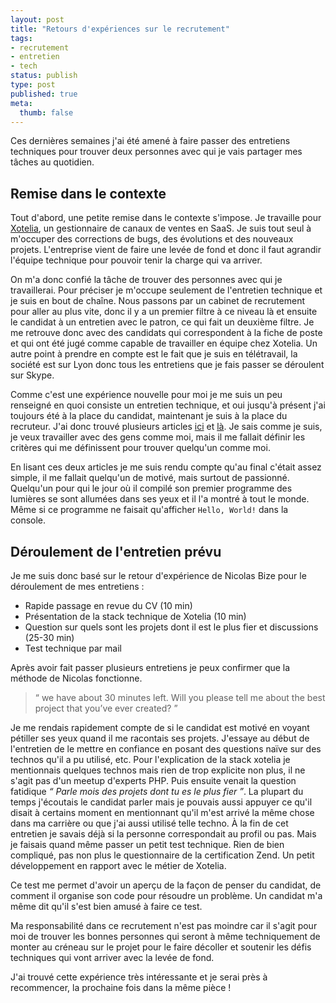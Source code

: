 ```yaml
---
layout: post
title: "Retours d'expériences sur le recrutement"
tags:
- recrutement
- entretien
- tech
status: publish
type: post
published: true
meta:
  thumb: false
---
```

Ces dernières semaines j'ai été amené à faire passer des entretiens techniques pour trouver deux personnes avec qui je vais partager mes tâches au quotidien.

## Remise dans le contexte

Tout d'abord, une petite remise dans le contexte s'impose. Je travaille pour [Xotelia](http://www.xotelia.com/), un gestionnaire de canaux de ventes en SaaS. Je suis tout seul à m'occuper des corrections de bugs, des évolutions et des nouveaux projets. L'entreprise vient de faire une levée de fond et donc il faut agrandir l'équipe technique pour pouvoir tenir la charge qui va arriver.

On m'a donc confié la tâche de trouver des personnes avec qui je travaillerai. Pour préciser je m'occupe seulement de l'entretien technique et je suis en bout de chaîne. Nous passons par un cabinet de recrutement pour aller au plus vite, donc il y a un premier filtre à ce niveau là et ensuite le candidat à un entretien avec le patron, ce qui fait un deuxième filtre. Je me retrouve donc avec des candidats qui correspondent à la fiche de poste et qui ont été jugé comme capable de travailler en équipe chez Xotelia. Un autre point à prendre en compte est le fait que je suis en télétravail, la société est sur Lyon donc tous les entretiens que je fais passer se déroulent sur Skype.

Comme c'est une expérience nouvelle pour moi je me suis un peu renseigné en quoi consiste un entretien technique, et oui jusqu'à présent j'ai toujours été à la place du candidat, maintenant je suis à la place du recruteur. J'ai donc trouvé plusieurs articles [ici](http://reprogramming.com/hiring-programmers/) et [là](http://www.nicolasbize.com/blog/how-i-ended-up-conducting-the-most-successful-technical-interviews-with-a-single-question/). Je sais comme je suis, je veux travailler avec des gens comme moi, mais il me fallait définir les critères qui me définissent pour trouver quelqu'un comme moi.

En lisant ces deux articles je me suis rendu compte qu'au final c'était assez simple, il me fallait quelqu'un de motivé, mais surtout de passionné. Quelqu'un pour qui le jour où il compilé son premier programme des lumières se sont allumées dans ses yeux et il l'a montré à tout le monde. Même si ce programme ne faisait qu'afficher `Hello, World!` dans la console.

## Déroulement de l'entretien prévu

Je me suis donc basé sur le retour d'expérience de Nicolas Bize pour le déroulement de mes entretiens :

* Rapide passage en revue du CV (10 min)
* Présentation de la stack technique de Xotelia (10 min)
* Question sur quels sont les projets dont il est le plus fier et discussions (25-30 min)
* Test technique par mail

Après avoir fait passer plusieurs entretiens je peux confirmer que la méthode de Nicolas fonctionne.

> &ldquo; we have about 30 minutes left. Will you please tell me about the best project that you’ve ever created? &rdquo;

Je me rendais rapidement compte de si le candidat est motivé en voyant pétiller ses yeux quand il me racontais ses projets. J'essaye au début de l'entretien de le mettre en confiance en posant des questions naïve sur des technos qu'il a pu utilisé, etc. Pour l'explication de la stack xotelia je mentionnais quelques technos mais rien de trop explicite non plus, il ne s'agit pas d'un meetup d'experts PHP. Puis ensuite venait la question fatidique _&ldquo; Parle mois des projets dont tu es le plus fier &rdquo;_. La plupart du temps j'écoutais le candidat parler mais je pouvais aussi appuyer ce qu'il disait à certains moment en mentionnant qu'il m'est arrivé la même chose dans ma carrière ou que j'ai aussi utilisé telle techno. À la fin de cet entretien je savais déjà si la personne correspondait au profil ou pas. Mais je faisais quand même passer un petit test technique. Rien de bien compliqué, pas non plus le questionnaire de la certification Zend. Un petit développement en rapport avec le métier de Xotelia.

Ce test me permet d'avoir un aperçu de la façon de penser du candidat, de comment il organise son code pour résoudre un problème. Un candidat m'a même dit qu'il s'est bien amusé à faire ce test.

Ma responsabilité dans ce recrutement n'est pas moindre car il s'agit pour moi de trouver les bonnes personnes qui seront à même techniquement de monter au créneau sur le projet pour le faire décoller et soutenir les défis techniques qui vont arriver avec la levée de fond.

J'ai trouvé cette expérience très intéressante et je serai près à recommencer, la prochaine fois dans la même pièce !
